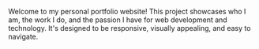 Welcome to my personal portfolio website! This project showcases who I am, the work I do, and the passion I have for web development and technology. 
It's designed to be responsive, visually appealing, and easy to navigate.
